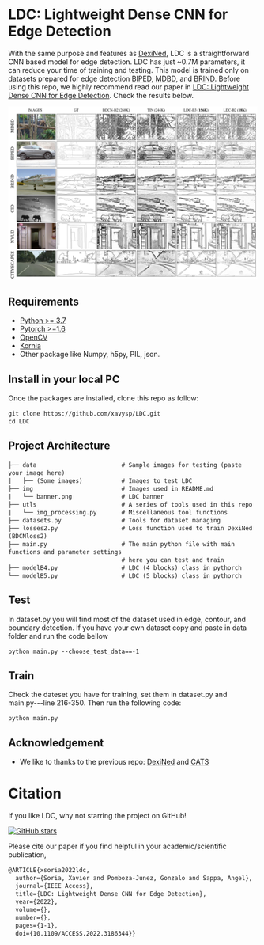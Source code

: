 # LDC: Lightweight Dense CNN for Edge Detection
With the same purpose and features as [DexiNed](https://github.com/xavysp/DexiNed), LDC is a straightforward CNN based model
for edge detection. LDC has just ~0.7M parameters, it can reduce your time of training and testing. This model is trained
only on datasets prepared for edge detection [BIPED](https://www.kaggle.com/datasets/xavysp/biped), 
[MDBD](https://paperswithcode.com/sota/edge-detection-on-mdbd), and 
[BRIND](https://github.com/MengyangPu/RINDNet). Before using this repo, we highly recommend read our paper in 
[LDC: Lightweight Dense CNN for Edge Detection](https://ieeexplore.ieee.org/document/9807316).
Check the results below.

<div style="text-align:center"><img src='imgs/banner.png' width=800>
</div>

## Requirements

* [Python >= 3.7](https://www.python.org/downloads/release/python-370/g)
* [Pytorch >=1.6](https://pytorch.org/)
* [OpenCV](https://pypi.org/project/opencv-python/)
* [Kornia](https://kornia.github.io/)
* Other package like Numpy, h5py, PIL, json. 

## Install in your local PC

Once the packages are installed,  clone this repo as follow: 

    git clone https://github.com/xavysp/LDC.git
    cd LDC
## Project Architecture

```
├── data                        # Sample images for testing (paste your image here)
|   ├── (Some images)           # Images to test LDC
├── img                         # Images used in README.md
|   └── banner.png              # LDC banner
├── utls                        # A series of tools used in this repo
|   └── img_processing.py       # Miscellaneous tool functions
├── datasets.py                 # Tools for dataset managing 
├── losses2.py                  # Loss function used to train DexiNed (BDCNloss2)
├── main.py                     # The main python file with main functions and parameter settings
                                # here you can test and train
├── modelB4.py                  # LDC (4 blocks) class in pythorch
└── modelB5.py                  # LDC (5 blocks) class in pythorch
```

## Test

In dataset.py you will find most of the dataset used in edge, contour, and boundary detection.
If you have your own dataset copy and paste in data folder and run the code bellow
    
    python main.py --choose_test_data==-1

## Train

Check the dateset you have for training, set them in dataset.py and main.py---line 216-350. Then
run the following code:

    python main.py

## Acknowledgement

* We like to thanks to the previous repo: [DexiNed](https://GitHub.com/xavysp/LDC) and [CATS](https://github.com/WHUHLX/CATS)


# Citation

If you like LDC, why not starring the project on GitHub!

[![GitHub stars](https://img.shields.io/github/stars/xavysp/LDC.svg?style=social&label=Star&maxAge=3600)](https://GitHub.com/xavysp/LDC/stargazers/)

Please cite our paper if you find helpful in your academic/scientific publication,
```
@ARTICLE{xsoria2022ldc,
  author={Soria, Xavier and Pomboza-Junez, Gonzalo and Sappa, Angel},
  journal={IEEE Access}, 
  title={LDC: Lightweight Dense CNN for Edge Detection}, 
  year={2022},
  volume={},
  number={},
  pages={1-1},
  doi={10.1109/ACCESS.2022.3186344}}
```
